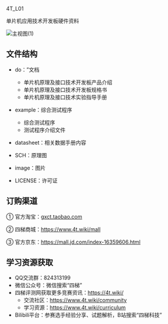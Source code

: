 4T_L01

单片机应用技术开发板硬件资料

![主视图(1)](https://github.com/user-attachments/assets/74b1261a-2128-485e-af1d-d8ba2e280cfc)


## 文件结构

- do：”文档
  - 单片机原理及接口技术开发板产品介绍
  - 单片机原理及接口技术开发板规格书 
  - 单片机原理及接口技术实验指导手册
- example：综合测试程序
  - 综合测试程序
  - 测试程序介绍文件
- datasheet：相关数据手册内容
  
- SCH：原理图

- image：图片
  
- LICENSE：许可证
  

## 订购渠道

① 官方淘宝：[gxct.taobao.com]()

② 四梯商城：https://www.4t.wiki/mall

③ 官方京东：https://mall.jd.com/index-16359606.html

## 学习资源获取

- QQ交流群：824313199
- 微信公众号：微信搜索“四梯”
- 四梯评测网获取更多竞赛资讯：https://4t.wiki/
  - 交流社区：https://www.4t.wiki/community
  - 学习资源：https://www.4t.wiki/curriculum
- Bilibili平台：参赛选手经验分享、试题解析，B站搜索“四梯科技”
